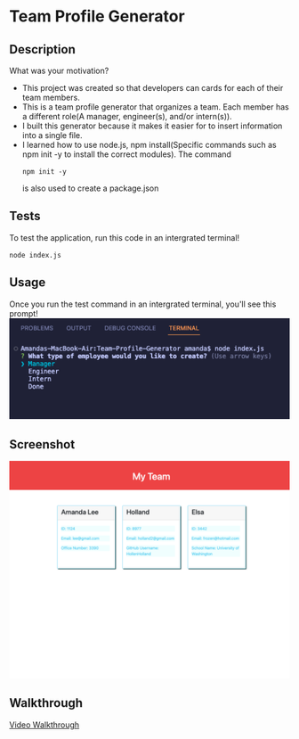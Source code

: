 # Team Profile Generator

## Description

What was your motivation?
- This project was created so that developers can cards for each of their team members.
- This is a team profile generator that organizes a team. Each member has a different role(A manager, engineer(s), and/or intern(s)).
- I built this generator because it makes it easier for to insert information into a single file.
- I learned how to use node.js, npm install(Specific commands such as npm init -y to install the correct modules).
  The command 
  ```
  npm init -y
  ```
  is also used to create a package.json

## Tests

To test the application, run this code in an intergrated terminal!
```
node index.js
```

## Usage
Once you run the test command in an intergrated terminal, you'll see this prompt!
![Usage of application](dist/images/usage.png)


## Screenshot
![Screenshot of generated HTML](dist/images/screenshot-team-profile-generator.html.png)

## Walkthrough
[Video Walkthrough](https://drive.google.com/file/d/13dZiSVUEENgoHh99Hb8IEMCnsqOapcDU/view)